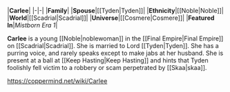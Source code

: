 |**Carlee**|
|-|-|
|**Family**|
|**Spouse**|[[Tyden\|Tyden]]|
|**Ethnicity**|[[Noble\|Noble]]|
|**World**|[[Scadrial\|Scadrial]]|
|**Universe**|[[Cosmere\|Cosmere]]|
|**Featured In**|*Mistborn Era 1*|

**Carlee** is a young [[Noble\|noblewoman]] in the [[Final Empire\|Final Empire]] on [[Scadrial\|Scadrial]].
She is married to Lord [[Tyden\|Tyden]]. She has a purring voice, and rarely speaks except to make jabs at her husband. She is present at a ball at [[Keep Hasting\|Keep Hasting]] and hints that Tyden foolishly fell victim to a robbery or scam perpetrated by [[Skaa\|skaa]].



https://coppermind.net/wiki/Carlee